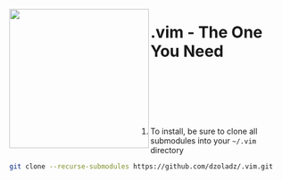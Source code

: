 <p>
<img src="https://media.giphy.com/media/xT9IgzUuC5Ss6ZnTEs/giphy-downsized-large.gif" width="250" align="left"></img>
<h1>.vim - The One You Need</h1>
</p>
<br>
<br>
<br>
<br>
<br>

1. To install, be sure to clone all submodules into your `~/.vim` directory

```bash
git clone --recurse-submodules https://github.com/dzoladz/.vim.git
```
